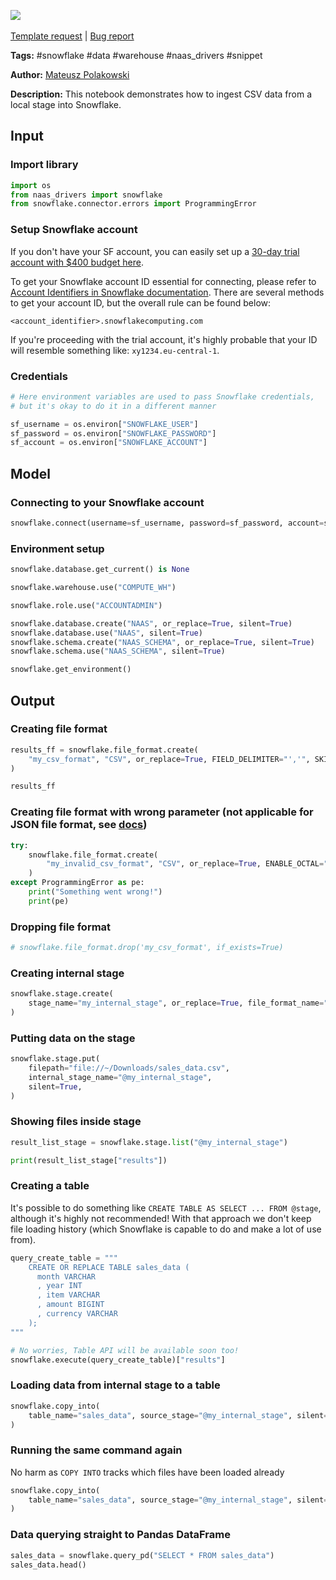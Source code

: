 <a href="https://app.naas.ai/user-redirect/naas/downloader?url=https://raw.githubusercontent.com/jupyter-naas/awesome-notebooks/master/Snowflake/Snowflake_Ingest_csv_data_from_local_stage.ipynb" target="_parent"><img src="https://naasai-public.s3.eu-west-3.amazonaws.com/open_in_naas.svg"/></a><br><br><a href="https://github.com/jupyter-naas/awesome-notebooks/issues/new?assignees=&labels=&template=template-request.md&title=Tool+-+Action+of+the+notebook+">Template request</a> | <a href="https://github.com/jupyter-naas/awesome-notebooks/issues/new?assignees=&labels=bug&template=bug_report.md&title=Snowflake+-+Ingest+csv+data+from+local+stage:+Error+short+description">Bug report</a>

**Tags:** #snowflake #data #warehouse #naas_drivers #snippet

**Author:** [Mateusz Polakowski](https://www.linkedin.com/in/polakowski/)

**Description:** This notebook demonstrates how to ingest CSV data from a local stage into Snowflake.

## Input

### Import library


```python
import os
from naas_drivers import snowflake
from snowflake.connector.errors import ProgrammingError
```

### Setup Snowflake account

If you don't have your SF account, you can easily set up a [30-day trial account with $400 budget here](https://signup.snowflake.com/).

To get your Snowflake account ID essential for connecting, please refer to [Account Identifiers in Snowflake documentation](https://docs.snowflake.com/en/user-guide/admin-account-identifier.html). There are several methods to get your account ID, but the overall rule can be found below:

```<account_identifier>.snowflakecomputing.com```

If you're proceeding with the trial account, it's highly probable that your ID will resemble something like: `xy1234.eu-central-1`.

### Credentials


```python
# Here environment variables are used to pass Snowflake credentials,
# but it's okay to do it in a different manner

sf_username = os.environ["SNOWFLAKE_USER"]
sf_password = os.environ["SNOWFLAKE_PASSWORD"]
sf_account = os.environ["SNOWFLAKE_ACCOUNT"]
```

## Model

### Connecting to your Snowflake account


```python
snowflake.connect(username=sf_username, password=sf_password, account=sf_account)
```

### Environment setup


```python
snowflake.database.get_current() is None
```


```python
snowflake.warehouse.use("COMPUTE_WH")
```


```python
snowflake.role.use("ACCOUNTADMIN")
```


```python
snowflake.database.create("NAAS", or_replace=True, silent=True)
snowflake.database.use("NAAS", silent=True)
snowflake.schema.create("NAAS_SCHEMA", or_replace=True, silent=True)
snowflake.schema.use("NAAS_SCHEMA", silent=True)
```


```python
snowflake.get_environment()
```

## Output

### Creating file format


```python
results_ff = snowflake.file_format.create(
    "my_csv_format", "CSV", or_replace=True, FIELD_DELIMITER="','", SKIP_HEADER=1
)

results_ff
```

### Creating file format with wrong parameter (not applicable for JSON file format, see [docs](https://docs.snowflake.com/en/sql-reference/sql/create-file-format.html))


```python
try:
    snowflake.file_format.create(
        "my_invalid_csv_format", "CSV", or_replace=True, ENABLE_OCTAL="TRUE"
    )
except ProgrammingError as pe:
    print("Something went wrong!")
    print(pe)
```

### Dropping file format


```python
# snowflake.file_format.drop('my_csv_format', if_exists=True)
```

### Creating internal stage


```python
snowflake.stage.create(
    stage_name="my_internal_stage", or_replace=True, file_format_name="my_csv_format"
)
```

### Putting data on the stage


```python
snowflake.stage.put(
    filepath="file://~/Downloads/sales_data.csv",
    internal_stage_name="@my_internal_stage",
    silent=True,
)
```

### Showing files inside stage


```python
result_list_stage = snowflake.stage.list("@my_internal_stage")

print(result_list_stage["results"])
```

### Creating a table

It's possible to do something like `CREATE TABLE AS SELECT ... FROM @stage`, although it's highly not recommended! With that approach we don't keep file loading history (which Snowflake is capable to do and make a lot of use from).


```python
query_create_table = """
    CREATE OR REPLACE TABLE sales_data (
      month VARCHAR
      , year INT
      , item VARCHAR
      , amount BIGINT
      , currency VARCHAR
    );
"""

# No worries, Table API will be available soon too!
snowflake.execute(query_create_table)["results"]
```

### Loading data from internal stage to a table


```python
snowflake.copy_into(
    table_name="sales_data", source_stage="@my_internal_stage", silent=True
)
```

### Running the same command again 

No harm as `COPY INTO` tracks which files have been loaded already


```python
snowflake.copy_into(
    table_name="sales_data", source_stage="@my_internal_stage", silent=True
)
```

### Data querying straight to Pandas DataFrame


```python
sales_data = snowflake.query_pd("SELECT * FROM sales_data")
sales_data.head()
```
